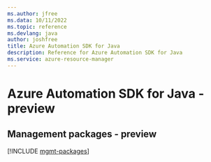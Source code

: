 ```yaml
---
ms.author: jfree
ms.data: 10/11/2022
ms.topic: reference
ms.devlang: java
author: joshfree
title: Azure Automation SDK for Java
description: Reference for Azure Automation SDK for Java
ms.service: azure-resource-manager
---
```

# Azure Automation SDK for Java - preview

## Management packages - preview
[!INCLUDE [mgmt-packages](automation-mgmt-index.md)]